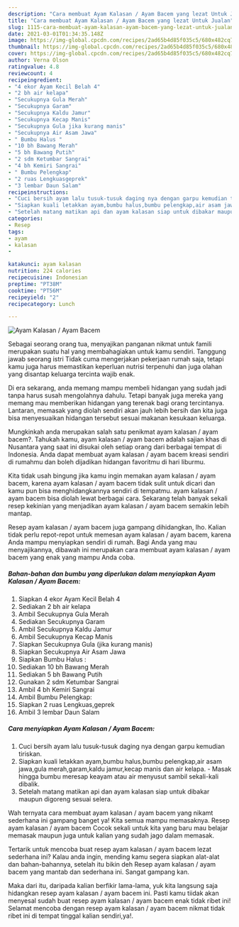 ```yaml
---
description: "Cara membuat Ayam Kalasan / Ayam Bacem yang lezat Untuk Jualan"
title: "Cara membuat Ayam Kalasan / Ayam Bacem yang lezat Untuk Jualan"
slug: 1115-cara-membuat-ayam-kalasan-ayam-bacem-yang-lezat-untuk-jualan
date: 2021-03-01T01:34:35.148Z
image: https://img-global.cpcdn.com/recipes/2ad65b4d85f035c5/680x482cq70/ayam-kalasan-ayam-bacem-foto-resep-utama.jpg
thumbnail: https://img-global.cpcdn.com/recipes/2ad65b4d85f035c5/680x482cq70/ayam-kalasan-ayam-bacem-foto-resep-utama.jpg
cover: https://img-global.cpcdn.com/recipes/2ad65b4d85f035c5/680x482cq70/ayam-kalasan-ayam-bacem-foto-resep-utama.jpg
author: Verna Olson
ratingvalue: 4.8
reviewcount: 4
recipeingredient:
- "4 ekor Ayam Kecil Belah 4"
- "2 bh air kelapa"
- "Secukupnya Gula Merah"
- "Secukupnya Garam"
- "Secukupnya Kaldu Jamur"
- "Secukupnya Kecap Manis"
- "Secukupnya Gula jika kurang manis"
- "Secukupnya Air Asam Jawa"
- " Bumbu Halus "
- "10 bh Bawang Merah"
- "5 bh Bawang Putih"
- "2 sdm Ketumbar Sangrai"
- "4 bh Kemiri Sangrai"
- " Bumbu Pelengkap"
- "2 ruas Lengkuasgeprek"
- "3 lembar Daun Salam"
recipeinstructions:
- "Cuci bersih ayam lalu tusuk-tusuk daging nya dengan garpu kemudian tiriskan."
- "Siapkan kuali letakkan ayam,bumbu halus,bumbu pelengkap,air asam jawa,gula merah,garam,kaldu jamur,kecap manis dan air kelapa. Masak hingga bumbu meresap keayam atau air menyusut sambil sekali-kali dibalik."
- "Setelah matang matikan api dan ayam kalasan siap untuk dibakar maupun digoreng sesuai selera."
categories:
- Resep
tags:
- ayam
- kalasan
- 

katakunci: ayam kalasan  
nutrition: 224 calories
recipecuisine: Indonesian
preptime: "PT38M"
cooktime: "PT56M"
recipeyield: "2"
recipecategory: Lunch

---
```



![Ayam Kalasan / Ayam Bacem](https://img-global.cpcdn.com/recipes/2ad65b4d85f035c5/680x482cq70/ayam-kalasan-ayam-bacem-foto-resep-utama.jpg)

Sebagai seorang orang tua, menyajikan panganan nikmat untuk famili merupakan suatu hal yang membahagiakan untuk kamu sendiri. Tanggung jawab seorang istri Tidak cuma mengerjakan pekerjaan rumah saja, tetapi kamu juga harus memastikan keperluan nutrisi terpenuhi dan juga olahan yang disantap keluarga tercinta wajib enak.

Di era  sekarang, anda memang mampu membeli hidangan yang sudah jadi tanpa harus susah mengolahnya dahulu. Tetapi banyak juga mereka yang memang mau memberikan hidangan yang terenak bagi orang tercintanya. Lantaran, memasak yang diolah sendiri akan jauh lebih bersih dan kita juga bisa menyesuaikan hidangan tersebut sesuai makanan kesukaan keluarga. 



Mungkinkah anda merupakan salah satu penikmat ayam kalasan / ayam bacem?. Tahukah kamu, ayam kalasan / ayam bacem adalah sajian khas di Nusantara yang saat ini disukai oleh setiap orang dari berbagai tempat di Indonesia. Anda dapat membuat ayam kalasan / ayam bacem kreasi sendiri di rumahmu dan boleh dijadikan hidangan favoritmu di hari liburmu.

Kita tidak usah bingung jika kamu ingin memakan ayam kalasan / ayam bacem, karena ayam kalasan / ayam bacem tidak sulit untuk dicari dan kamu pun bisa menghidangkannya sendiri di tempatmu. ayam kalasan / ayam bacem bisa diolah lewat berbagai cara. Sekarang telah banyak sekali resep kekinian yang menjadikan ayam kalasan / ayam bacem semakin lebih mantap.

Resep ayam kalasan / ayam bacem juga gampang dihidangkan, lho. Kalian tidak perlu repot-repot untuk memesan ayam kalasan / ayam bacem, karena Anda mampu menyiapkan sendiri di rumah. Bagi Anda yang mau menyajikannya, dibawah ini merupakan cara membuat ayam kalasan / ayam bacem yang enak yang mampu Anda coba.

<!--inarticleads1-->

##### Bahan-bahan dan bumbu yang diperlukan dalam menyiapkan Ayam Kalasan / Ayam Bacem:

1. Siapkan 4 ekor Ayam Kecil Belah 4
1. Sediakan 2 bh air kelapa
1. Ambil Secukupnya Gula Merah
1. Sediakan Secukupnya Garam
1. Ambil Secukupnya Kaldu Jamur
1. Ambil Secukupnya Kecap Manis
1. Siapkan Secukupnya Gula (jika kurang manis)
1. Siapkan Secukupnya Air Asam Jawa
1. Siapkan  Bumbu Halus :
1. Sediakan 10 bh Bawang Merah
1. Sediakan 5 bh Bawang Putih
1. Gunakan 2 sdm Ketumbar Sangrai
1. Ambil 4 bh Kemiri Sangrai
1. Ambil  Bumbu Pelengkap:
1. Siapkan 2 ruas Lengkuas,geprek
1. Ambil 3 lembar Daun Salam




<!--inarticleads2-->

##### Cara menyiapkan Ayam Kalasan / Ayam Bacem:

1. Cuci bersih ayam lalu tusuk-tusuk daging nya dengan garpu kemudian tiriskan.
1. Siapkan kuali letakkan ayam,bumbu halus,bumbu pelengkap,air asam jawa,gula merah,garam,kaldu jamur,kecap manis dan air kelapa. - Masak hingga bumbu meresap keayam atau air menyusut sambil sekali-kali dibalik.
1. Setelah matang matikan api dan ayam kalasan siap untuk dibakar maupun digoreng sesuai selera.




Wah ternyata cara membuat ayam kalasan / ayam bacem yang nikamt sederhana ini gampang banget ya! Kita semua mampu memasaknya. Resep ayam kalasan / ayam bacem Cocok sekali untuk kita yang baru mau belajar memasak maupun juga untuk kalian yang sudah jago dalam memasak.

Tertarik untuk mencoba buat resep ayam kalasan / ayam bacem lezat sederhana ini? Kalau anda ingin, mending kamu segera siapkan alat-alat dan bahan-bahannya, setelah itu bikin deh Resep ayam kalasan / ayam bacem yang mantab dan sederhana ini. Sangat gampang kan. 

Maka dari itu, daripada kalian berfikir lama-lama, yuk kita langsung saja hidangkan resep ayam kalasan / ayam bacem ini. Pasti kamu tiidak akan menyesal sudah buat resep ayam kalasan / ayam bacem enak tidak ribet ini! Selamat mencoba dengan resep ayam kalasan / ayam bacem nikmat tidak ribet ini di tempat tinggal kalian sendiri,ya!.

